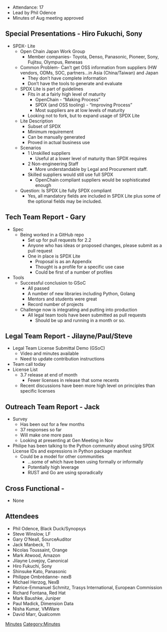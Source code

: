   - Attendance: 17
  - Lead by Phil Odence
  - Minutes of Aug meeting approved

## Special Presentations - Hiro Fukuchi, Sony

  - SPDX- Lite
      - Open Chain Japan Work Group
          - Member companies- Toyota, Denso, Panasonic, Pioneer, Sony,
            Fujitsu, Olympus, Renesas
      - Common Problem- Can’t get OSS information from suppliers (HW
        vendors, ODMs, SOC, partners…in Asia (China/Taiwan) and Japan
          - They don’t have complete information
          - Don’t have the tools to generate and evaluate
      - SPDX Lite is part of guidelines
          - Fits in at a fairly high level of maturity
              - OpenChain - “Making Process”
              - SPDX (and OSS tooling) - “Improving Process”
              - Most suppliers are at low levels of maturity
          - Looking not to fork, but to expand usage of SPDX Lite
      - Lite Description
          - Subset of SPDX
          - Minimum requirement
          - Can be manually generated
          - Proved in actual business use
      - Scenarios
          - 1 Unskilled suppliers
              - Useful at a lower level of maturity than SPDX requires
          - 2 Non-engineering Staff
              - More understandable by Legal and Procurement staff.
          - Skilled suppliers would still use full SPDX
              - OpenChain compliant suppliers would be sophisticated
                enough
      - Question: Is SPDX Lite fully SPDX compliant
          - Yes, all mandatory fields are included in SPDX Lite plus
            some of the optional fields may be included.

## Tech Team Report - Gary

  - Spec
      - Being worked in a GitHub repo
          - Set up for pull requests for 2.2
          - Anyone who has ideas or proposed changes, please submit as a
            pull request
          - One in place is SPDX Lite
              - Proposal is as an Appendix
              - Thought is a profile for a specific use case
              - Could be first of a number of profiles
  - Tools
      - Successful conclusion to GSoC
          - All passed
          - A number of new libraries including Python, Golang
          - Mentors and students were great
          - Record number of projects
      - Challenge now is integrating and putting into production
          - All legal team tools have been submitted as pull requests
              - Should be up and running in a month or so.

## Legal Team Report - Jilayne/Paul/Steve

  - Legal Team License Submittal Demo (GSoC)
      - Video and minutes available
      - Need to update contribution instructions
  - Team call today
  - License List
      - 3.7 release at end of month
          - Fewer licenses in release that some recents
      - Recent discussions have been more high level on principles than
        specific licenses

## Outreach Team Report - Jack

  - Survey
      - Has been out for a few months
      - 37 responses so far
      - Will make one more pass
      - Looking at presenting at Gen Meeting in Nov
  - Philipe has been talking to the Python community about using SPDX
    License IDs and expressions in Python package manifest
      - Could be a model for other communities
          - …some of which have been using formally or informally
          - Potentially high leverage
          - RUST and Go are using sporadically

## Cross Functional -

  - None

## Attendees

  - Phil Odence, Black Duck/Synopsys
  - Steve Winslow, LF
  - Gary O’Neall, SourceAuditor
  - Jack Manbeck, TI
  - Nicolas Toussaint, Orange
  - Mark Atwood, Amazon
  - Jilayne Lovejoy, Canonical
  - Hiro Fukuchi, Sony
  - Shinsuke Kato, Panasonic
  - Philippe Ombrédanne- nexB
  - Michael Herzog, NexB
  - Patrice-Emmanuel Schmitz, Trasys International, European Commission
  - Richard Fontana, Red Hat
  - Mark Baushke, Juniper
  - Paul Madick, Dimension Data
  - Nisha Kumar, VMWare
  - David Marr, Qualcomm

[Minutes](Category:General "wikilink")
[Category:Minutes](Category:Minutes "wikilink")
